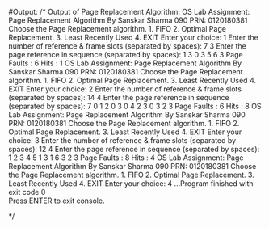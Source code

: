 #Output: 
/*
Output of Page Replacement Algorithm:
		OS Lab Assignment: Page Replacement Algorithm
			By Sanskar Sharma 090
			   PRN: 0120180381
	Choose the Page Replacement algorithm.
		1. FIFO
		2. Optimal Page Replacement.
		3. Least Recently Used
		4. EXIT
		Enter your choice: 1
			Enter the number of reference & frame slots (separated by spaces): 7 3
			Enter the page reference in sequence (separated by spaces): 
			  1 3 0 3 5 6 3
	Page Faults : 6
	Hits        : 1
		OS Lab Assignment: Page Replacement Algorithm
			By Sanskar Sharma 090
			   PRN: 0120180381
	Choose the Page Replacement algorithm.
		1. FIFO
		2. Optimal Page Replacement.
		3. Least Recently Used
		4. EXIT
		Enter your choice: 2
			Enter the number of reference & frame slots (separated by spaces): 14 4
			Enter the page reference in sequence (separated by spaces): 
			  7 0 1 2 0 3 0 4 2 3 0 3 2 3
	Page Faults : 6
	Hits        : 8
		OS Lab Assignment: Page Replacement Algorithm
			By Sanskar Sharma 090
			   PRN: 0120180381
	Choose the Page Replacement algorithm.
		1. FIFO
		2. Optimal Page Replacement.
		3. Least Recently Used
		4. EXIT
		Enter your choice: 3
			Enter the number of reference & frame slots (separated by spaces): 12 4
			Enter the page reference in sequence (separated by spaces): 
			  1 2 3 4 5 1 3 1 6 3 2 3
	Page Faults : 8
	Hits        : 4
		OS Lab Assignment: Page Replacement Algorithm
			By Sanskar Sharma 090
			   PRN: 0120180381
	Choose the Page Replacement algorithm.
		1. FIFO
		2. Optimal Page Replacement.
		3. Least Recently Used
		4. EXIT
		Enter your choice: 4
...Program finished with exit code 0                                                                                                            
Press ENTER to exit console. 
 
*/
